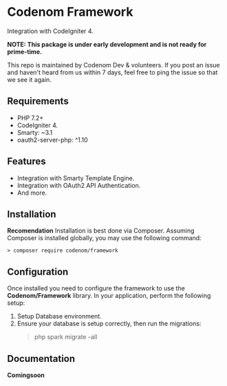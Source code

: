 # Codenom Framework
Integration with CodeIgniter 4.

**NOTE: This package is under early development and is not ready for prime-time.**

This repo is maintained by Codenom Dev & volunteers. If you post an issue and haven't heard from us within 7 days, feel free to ping the issue so that we see it again.

## Requirements

- PHP 7.2+
- CodeIgniter 4.
- Smarty: ~3.1
- oauth2-server-php: ^1.10

## Features
- Integration with Smarty Template Engine.
- Integration with OAuth2 API Authentication.
- And more.

## Installation
**Recomendation**
Installation is best done via Composer. Assuming Composer is installed globally, you may use
the following command: 

    > composer require codenom/framework

## Configuration ##
Once installed you need to configure the framework to use the **Codenom/Framework** library.
In your application, perform the following setup:

1. Setup Database environment.
2. Ensure your database is setup correctly, then run the migrations:
    > php spark migrate -all

## Documentation ##
**Comingsoon**